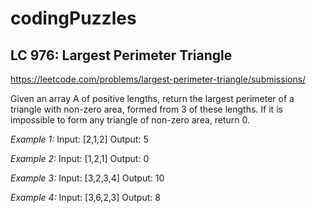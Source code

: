 # codingPuzzles
## LC 976: Largest Perimeter Triangle
https://leetcode.com/problems/largest-perimeter-triangle/submissions/

Given an array A of positive lengths, return the largest perimeter of a triangle with non-zero area, formed from 3 of these lengths.
If it is impossible to form any triangle of non-zero area, return 0.

*Example 1:*
Input: [2,1,2]
Output: 5

*Example 2:*
Input: [1,2,1]
Output: 0

*Example 3:*
Input: [3,2,3,4]
Output: 10

*Example 4:*
Input: [3,6,2,3]
Output: 8
